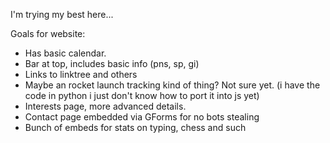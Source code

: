 I'm trying my best here...

Goals for website:
- Has basic calendar.
- Bar at top, includes basic info (pns, sp, gi)
- Links to linktree and others
- Maybe an rocket launch tracking kind of thing? Not sure yet. (i have the code in python i just don't know how to port it into js yet)
- Interests page, more advanced details.
- Contact page embedded via GForms for no bots stealing
- Bunch of embeds for stats on typing, chess and such
